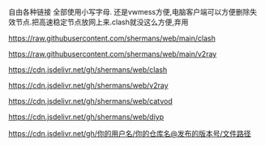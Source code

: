 自由各种链接
全部使用小写字母.
还是vwmess方便,电脑客户端可以方便删除失效节点.把高速稳定节点放网上来.clash就没这么方便,弃用



https://raw.githubusercontent.com/shermans/web/main/clash

https://raw.githubusercontent.com/shermans/web/main/v2ray

 
 

https://cdn.jsdelivr.net/gh/shermans/web/clash

https://cdn.jsdelivr.net/gh/shermans/web/v2ray


https://cdn.jsdelivr.net/gh/shermans/web/catvod

https://cdn.jsdelivr.net/gh/shermans/web/diyp




https://cdn.jsdelivr.net/gh/你的用户名/你的仓库名@发布的版本号/文件路径
 
